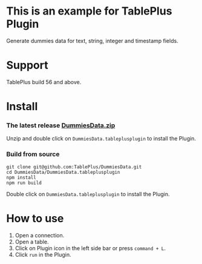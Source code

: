 # This is an example for TablePlus Plugin

Generate dummies data for text, string, integer and timestamp fields.

# Support

TablePlus build 56 and above.

# Install

### The latest release [DummiesData.zip](https://github.com/TablePlus/DummiesData/files/1185177/DummiesData.zip)

Unzip and double click on `DummiesData.tableplusplugin` to install the Plugin.

### Build from source

```
git clone git@github.com:TablePlus/DummiesData.git
cd DummiesData/DummiesData.tableplusplugin
npm install
npm run build
```

Double click on `DummiesData.tableplusplugin` to install the Plugin.

# How to use

1. Open a connection.
2. Open a table.
3. Click on Plugin icon in the left side bar or press `command + L`.
4. Click `run` in the Plugin.
